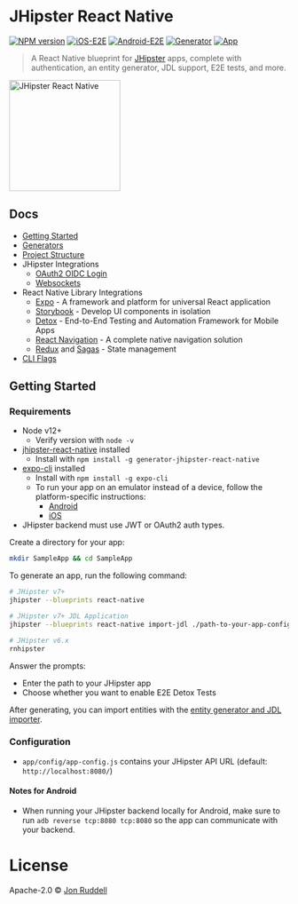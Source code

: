 # JHipster React Native

[![NPM version](https://badge.fury.io/js/generator-jhipster-react-native.svg)](https://npmjs.org/package/generator-jhipster-react-native)
[![iOS-E2E](https://github.com/ruddell/jhipster-react-native/workflows/iOS-E2E/badge.svg?branch=main)](https://github.com/ruddell/jhipster-react-native/actions?query=workflow%3AiOS-E2E)
[![Android-E2E](https://github.com/ruddell/jhipster-react-native/workflows/Android-E2E/badge.svg?branch=main)](https://github.com/ruddell/jhipster-react-native/actions?query=workflow%3AAndroid-E2E)
[![Generator](https://github.com/ruddell/jhipster-react-native/workflows/Generator/badge.svg?branch=main)](https://github.com/ruddell/jhipster-react-native/actions?query=workflow%3AGenerator)
[![App](https://github.com/ruddell/jhipster-react-native/workflows/App/badge.svg?branch=main)](https://github.com/ruddell/jhipster-react-native/actions?query=workflow%3AApp)

> A React Native blueprint for [JHipster](http://www.jhipster.tech) apps, complete with authentication, an entity generator, JDL support, E2E tests, and more.

<img src="https://raw.githubusercontent.com/ruddell/ignite-jhipster/9f7665e3cafd6032de4a73d469789855b55a4f33/docs/images/jh-rn-logo.png" alt="JHipster React Native" height="200">

## Docs

-   [Getting Started](README.md#getting-started)
-   [Generators](docs/generators.md)
-   [Project Structure](docs/project-structure.md)
-   JHipster Integrations
    -   [OAuth2 OIDC Login](docs/oauth2-oidc.md)
    -   [Websockets](docs/websockets.md)
-   React Native Library Integrations
    -   [Expo](https://docs.expo.io/) - A framework and platform for universal React application
    -   [Storybook](docs/storybook.md) - Develop UI components in isolation
    -   [Detox](docs/detox.md) - End-to-End Testing and Automation Framework for Mobile Apps
    -   [React Navigation](https://github.com/wix/react-native-navigation) - A complete native navigation solution
    -   [Redux](https://redux.js.org/basics/usagewithreact) and [Sagas](https://redux-saga.js.org/) - State management
-   [CLI Flags](docs/cli-flags.md)

## Getting Started

### Requirements

-   Node v12+
    -   Verify version with `node -v`
-   [jhipster-react-native](https://github.com/ruddell/jhipster-react-native) installed
    -   Install with `npm install -g generator-jhipster-react-native`
-   [expo-cli](https://docs.expo.io/get-started/installation/) installed
    -   Install with `npm install -g expo-cli`
    -   To run your app on an emulator instead of a device, follow the platform-specific instructions:
        -   [Android](https://docs.expo.io/workflow/android-studio-emulator/)
        -   [iOS](https://docs.expo.io/workflow/ios-simulator/)
-   JHipster backend must use JWT or OAuth2 auth types.

Create a directory for your app:

```sh
mkdir SampleApp && cd SampleApp
```

To generate an app, run the following command:

```sh
# JHipster v7+
jhipster --blueprints react-native

# JHipster v7+ JDL Application
jhipster --blueprints react-native import-jdl ./path-to-your-app-config.jdl

# JHipster v6.x
rnhipster
```

Answer the prompts:

-   Enter the path to your JHipster app
-   Choose whether you want to enable E2E Detox Tests

After generating, you can import entities with the [entity generator and JDL importer](docs/generators.md).

### Configuration

-   `app/config/app-config.js` contains your JHipster API URL (default: `http://localhost:8080/`)

#### Notes for Android

-   When running your JHipster backend locally for Android, make sure to run `adb reverse tcp:8080 tcp:8080` so the app can communicate with your backend.

# License

Apache-2.0 © [Jon Ruddell](https://jruddell.com/)
